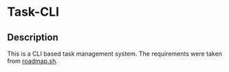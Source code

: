 # Task-CLI

## Description

This is a CLI based task management system. The requirements were taken from <a href="https://roadmap.sh/projects/task-tracker">roadmap.sh</a>.
